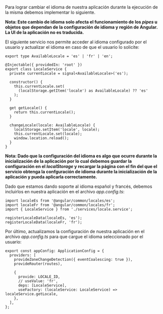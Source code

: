 Para lograr cambiar el idioma de nuestra aplicación durante la ejecución de la misma debemos implementar lo siguiente.

**Nota: Este cambio de idioma solo afecta el funcionamiento de los *pipes* u objetos que dependan de la configuración de idioma y región de Angular. La UI de la aplicación no es traducida.**

El siguiente servicio nos permite acceder al idioma configurado por el usuario y actualizar el idioma en caso de que el usuario lo solicite:

```
export type AvailableLocale = 'es' | 'fr' | 'en';

@Injectable({ providedIn: 'root' })
export class LocaleService {
  private currentLocale = signal<AvailableLocale>('es');

  constructor() {
    this.currentLocale.set(
      (localStorage.getItem('locale') as AvailableLocale) ?? 'es'
    );
  }

  get getLocale() {
    return this.currentLocale();
  }

  changeLocale(locale: AvailableLocale) {
    localStorage.setItem('locale', locale);
    this.currentLocale.set(locale);
    window.location.reload();
  }
}
```

**Nota: Dado que la configuración del idioma es algo que ocurre durante la inicialización de la aplicación por lo cual debemos guardar la configuración en el *localStorage* y recargar la página con el fin del que el servicio obtenga la confguración de idioma durante la inicialización de la aplicación y pueda aplicarla correctamente.**

Dado que estamos dando soporte al idioma español y francés, debemos incluirlos en nuestra aplicación en el archivo *app.config.ts*:

```
import localeEs from '@angular/common/locales/es';
import localeFr from '@angular/common/locales/fr';
import { LocaleService } from './services/locale.service';

registerLocaleData(localeEs, 'es');
registerLocaleData(localeFr, 'fr');
```

Por último, actualizamos la configuración de nuestra aplicación en el archivo *app.config.ts* para que cargue el idioma seleccionado por el usuario:

```
export const appConfig: ApplicationConfig = {
  providers: [
    provideZoneChangeDetection({ eventCoalescing: true }),
    provideRouter(routes),

    {
      provide: LOCALE_ID,
      // useValue: 'fr',
      deps: [LocaleService],
      useFactory: (localeService: LocaleService) => localeService.getLocale,
    },
  ],
};
```